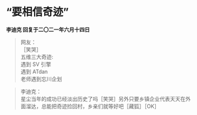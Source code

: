 # “要相信奇迹”
**李迪克	回复于二〇二一年六月十四日**

> 网友：  
> ［笑哭］  
> 五维三大奇迹:  
> 遇到 SV 引擎  
> 遇到 ATdan  
> 老师遇到忘川企划

> 李迪克：  
> 星尘当年的成功已经淡出历史了吗［笑哭］另外只要乡镇企业代表天天在外面溜达，总能把奇迹捡回村，乡亲们就等好吧［藏狐］［OK］
